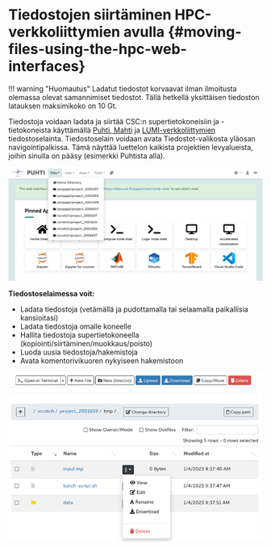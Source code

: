 # Tiedostojen siirtäminen HPC-verkkoliittymien avulla {#moving-files-using-the-hpc-web-interfaces}

!!! warning "Huomautus"
    Ladatut tiedostot korvaavat ilman ilmoitusta olemassa olevat samannimiset tiedostot. Tällä hetkellä yksittäisen tiedoston latauksen maksimikoko on 10 Gt.

Tiedostoja voidaan ladata ja siirtää CSC:n supertietokoneisiin ja -tietokoneista käyttämällä [Puhti, Mahti](../../computing/webinterface/index.md) ja [LUMI-verkkoliittymien](https://docs.lumi-supercomputer.eu/runjobs/webui/) tiedostoselainta. Tiedostoselain voidaan avata Tiedostot-valikosta yläosan navigointipalkissa. Tämä näyttää luettelon kaikista projektien levyalueista, joihin sinulla on pääsy (esimerkki Puhtista alla).

![Puhti-verkkoliittymän etusivu](../../img/ood-files.png 'Puhti-verkkoliittymän etusivu')

**Tiedostoselaimessa voit:**

* Ladata tiedostoja (vetämällä ja pudottamalla tai selaamalla paikallisia kansioitasi)
* Ladata tiedostoja omalle koneelle
* Hallita tiedostoja supertietokoneella (kopiointi/siirtäminen/muokkaus/poisto)
* Luoda uusia tiedostoja/hakemistoja
* Avata komentorivikuoren nykyiseen hakemistoon

![Puhti-verkkoliittymän tiedostoselain](../../img/ood-files2.png 'Puhti-verkkoliittymän tiedostoselain')